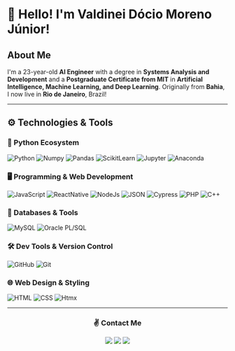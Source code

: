 # 👋 Hello! I'm Valdinei Dócio Moreno Júnior!

## About Me
I'm a 23-year-old **AI Engineer** with a degree in **Systems Analysis and Development** and a **Postgraduate Certificate from MIT** in **Artificial Intelligence, Machine Learning, and Deep Learning**. Originally from **Bahia**, I now live in **Rio de Janeiro**, Brazil!

---

## ⚙️ Technologies & Tools

### 🐍 Python Ecosystem
![Python](https://img.shields.io/badge/Python-FFD43B?style=for-the-badge&logo=python&logoColor=blue)
![Numpy](https://img.shields.io/badge/Numpy-777BB4?style=for-the-badge&logo=numpy&logoColor=white)
![Pandas](https://img.shields.io/badge/Pandas-2C2D72?style=for-the-badge&logo=pandas&logoColor=white)
![ScikitLearn](https://img.shields.io/badge/scikit_learn-F7931E?style=for-the-badge&logo=scikit-learn&logoColor=white)
![Jupyter](https://img.shields.io/badge/Jupyter-F37626.svg?&style=for-the-badge&logo=Jupyter&logoColor=white)
![Anaconda](https://img.shields.io/badge/Conda-342B029.svg?&style=for-the-badge&logo=anaconda&logoColor=white)

### 🖥️ Programming & Web Development
![JavaScript](https://img.shields.io/badge/JavaScript-323330?style=for-the-badge&logo=javascript&logoColor=F7DF1E)
![ReactNative](https://img.shields.io/badge/React_Native-20232A?style=for-the-badge&logo=react&logoColor=61DAFB)
![NodeJs](https://img.shields.io/badge/Node%20js-339933?style=for-the-badge&logo=nodedotjs&logoColor=white)
![JSON](https://img.shields.io/badge/json-5E5C5C?style=for-the-badge&logo=json&logoColor=white)
![Cypress](https://img.shields.io/badge/Cypress-17202C?style=for-the-badge&logo=cypress&logoColor=white)
![PHP](https://img.shields.io/badge/PHP-777BB4?style=for-the-badge&logo=php&logoColor=white)
![C++](https://img.shields.io/badge/C%2B%2B-00599C?style=for-the-badge&logo=c%2B%2B&logoColor=white)

### 💾 Databases & Tools
![MySQL](https://img.shields.io/badge/MySQL-005C84?style=for-the-badge&logo=mysql&logoColor=white)
![Oracle PL/SQL](https://img.shields.io/badge/PLSQL-F80000?style=for-the-badge&logo=oracle&logoColor=black)

### 🛠️ Dev Tools & Version Control
![GitHub](https://img.shields.io/badge/GitHub-100000?style=for-the-badge&logo=github&logoColor=white)
![Git](https://img.shields.io/badge/GIT-E44C30?style=for-the-badge&logo=git&logoColor=white)

### 🌐 Web Design & Styling
![HTML](https://img.shields.io/badge/HTML5-E34F26?style=for-the-badge&logo=html5&logoColor=white)
![CSS](https://img.shields.io/badge/CSS3-1572B6?style=for-the-badge&logo=css3&logoColor=white)
![Htmx](https://img.shields.io/badge/%3C/%3E%20htmx-3D72D7?style=for-the-badge&logo=mysl&logoColor=white)

---

<h3 align="center">✌️ Contact Me</h3>

<p align="center">
  <a href="https://www.linkedin.com/in/valdinei-docio/"><img src="https://img.shields.io/badge/-valdineidocio-0077B5?style=for-the-badge&logo=Linkedin&logoColor=white"/></a>
  <a href="mailto:juniordociomilos@gmail.com"><img src="https://img.shields.io/badge/-juniordociomilos@gmail.com-D14836?style=for-the-badge&logo=Gmail&logoColor=white"/></a>
  <a href="https://www.instagram.com/juniordocio/"><img src="https://img.shields.io/badge/-@juniordocio-E4405F?style=for-the-badge&logo=Instagram&logoColor=white"/></a>
</p><br>
